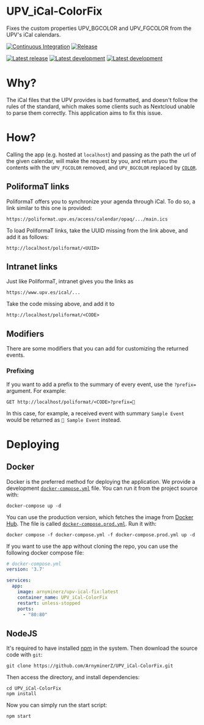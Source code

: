 # UPV_iCal-ColorFix
Fixes the custom properties UPV_BGCOLOR and UPV_FGCOLOR from the UPV's iCal calendars.

[![Continuous Integration][ci-badge]][ci-url]
[![Release][release-badge]][release-url]

[![Latest release][docker-semver-badge]][docker-url]
[![Latest development][docker-date-badge]][docker-url]
[![Latest development][docker-size-badge]][docker-url]

# Why?
The iCal files that the UPV provides is bad formatted, and doesn't follow the rules of the standard, which makes some
clients such as Nextcloud unable to parse them correctly. This application aims to fix this issue.

# How?
Calling the app (e.g. hosted at `localhost`) and passing as the path the url of the given calendar, will make the
request by you, and return you the contents with the `UPV_FGCOLOR` removed, and `UPV_BGCOLOR` replaced by
[`COLOR`](https://icalendar.org/New-Properties-for-iCalendar-RFC-7986/5-9-color-property.html).

## PoliformaT links

PoliformaT offers you to synchronize your agenda through iCal. To do so, a link similar to this one is provided:
```
https://poliformat.upv.es/access/calendar/opaq/.../main.ics
```
To load PoliformaT links, take the UUID missing from the link above, and add it as follows:
```
http://localhost/poliformat/<UUID>
```

## Intranet links

Just like PoliformaT, intranet gives you the links as
```
https://www.upv.es/ical/...
```
Take the code missing above, and add it to
```
http://localhost/poliformat/<CODE>
```

## Modifiers

There are some modifiers that you can add for customizing the returned events.

### Prefixing

If you want to add a prefix to the summary of every event, use the `?prefix=` argument. For example:
```http request
GET http://localhost/poliformat/<CODE>?prefix=🙂
```
In this case, for example, a received event with summary `Sample Event` would be returned as `🙂 Sample Event` instead.

# Deploying
## Docker
Docker is the preferred method for deploying the application. We provide a development
[`docker-compose.yml`](/docker-compose.yml) file. You can run it from the project source with:
```shell
docker-compose up -d
```
You can use the production version, which fetches the image from [Docker Hub][docker-url]. The file is called
[`docker-compose.prod.yml`](/docker-compose.prod.yml). Run it with:
```shell
docker compose -f docker-compose.yml -f docker-compose.prod.yml up -d
```

If you want to use the app without cloning the repo, you can use the following docker compose file:
```yaml
# docker-compose.yml
version: '3.7'

services:
  app:
    image: arnyminerz/upv-ical-fix:latest
    container_name: UPV_iCal-ColorFix
    restart: unless-stopped
    ports:
      - "80:80"
```

## NodeJS
It's required to have installed [npm](https://www.npmjs.com/) in the system. Then download the source code with `git`:
```shell
git clone https://github.com/ArnyminerZ/UPV_iCal-ColorFix.git
```
Then access the directory, and install dependencies:
```shell
cd UPV_iCal-ColorFix
npm install
```
Now you can simply run the start script:
```shell
npm start
```


[ci-badge]: https://img.shields.io/github/actions/workflow/status/ArnyminerZ/UPV_iCal-ColorFix/docker-ci.yml?style=for-the-badge
[release-badge]: https://img.shields.io/github/actions/workflow/status/ArnyminerZ/UPV_iCal-ColorFix/docker-release.yml?style=for-the-badge
[docker-date-badge]: https://img.shields.io/docker/v/arnyminerz/upv-ical-fix?style=for-the-badge&sort=date&label=Latest%20Dev
[docker-semver-badge]: https://img.shields.io/docker/v/arnyminerz/upv-ical-fix?style=for-the-badge&sort=semver&label=Last%20Version
[docker-size-badge]: https://img.shields.io/docker/image-size/arnyminerz/upv-ical-fix?style=for-the-badge
[ci-url]: https://github.com/ArnyminerZ/UPV_iCal-ColorFix/actions/workflows/docker-ci.yml
[release-url]: https://github.com/ArnyminerZ/UPV_iCal-ColorFix/actions/workflows/docker-release.yml
[docker-url]: https://hub.docker.com/repository/docker/arnyminerz/upv-ical-fix/general
